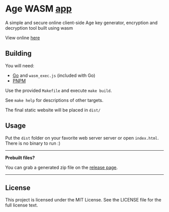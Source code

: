 # Age WASM [app](https://age-wasm.ey.r.appspot.com/)

A simple and secure online client-side Age key generator, encryption and decryption tool built using wasm

View online [here](https://age-wasm.ey.r.appspot.com/)

## Building

You will need:
- [Go](https://go.dev/) and `wasm_exec.js` (included with Go)
- [PNPM](https://pnpm.io/)

Use the provided `Makefile` and execute `make build`.

See `make help` for descriptions of  other targets.

The final static website will be placed in `dist/`

## Usage

Put the `dist` folder on your favorite web server server or open `index.html`.
There is no binary to run :)

---

**Prebuilt files?**

You can grab a generated zip file on the [release page](https://github.com/MarinX/agewasm/releases).

---

## License

This project is licensed under the MIT License. See the LICENSE file for the full license text.
